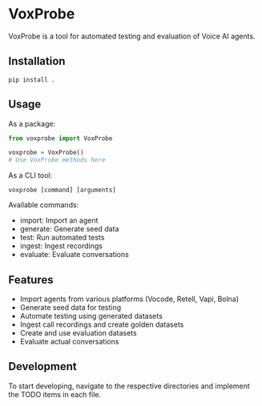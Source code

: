 # VoxProbe

VoxProbe is a tool for automated testing and evaluation of Voice AI agents.

## Installation

```
pip install .
```

## Usage

As a package:

```python
from voxprobe import VoxProbe

voxprobe = VoxProbe()
# Use VoxProbe methods here
```

As a CLI tool:

```
voxprobe [command] [arguments]
```

Available commands:
- import: Import an agent
- generate: Generate seed data
- test: Run automated tests
- ingest: Ingest recordings
- evaluate: Evaluate conversations

## Features

- Import agents from various platforms (Vocode, Retell, Vapi, Bolna)
- Generate seed data for testing
- Automate testing using generated datasets
- Ingest call recordings and create golden datasets
- Create and use evaluation datasets
- Evaluate actual conversations

## Development

To start developing, navigate to the respective directories and implement the TODO items in each file.

